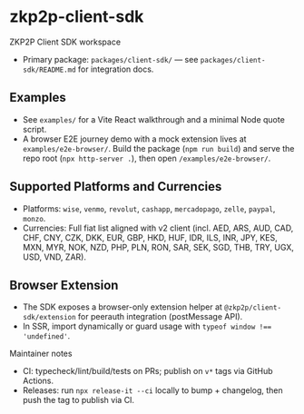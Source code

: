 # zkp2p-client-sdk

ZKP2P Client SDK workspace
- Primary package: `packages/client-sdk/` — see `packages/client-sdk/README.md` for integration docs.

## Examples

- See `examples/` for a Vite React walkthrough and a minimal Node quote script.
- A browser E2E journey demo with a mock extension lives at `examples/e2e-browser/`. Build the package (`npm run build`) and serve the repo root (`npx http-server .`), then open `/examples/e2e-browser/`.

## Supported Platforms and Currencies

- Platforms: `wise`, `venmo`, `revolut`, `cashapp`, `mercadopago`, `zelle`, `paypal`, `monzo`.
- Currencies: Full fiat list aligned with v2 client (incl. AED, ARS, AUD, CAD, CHF, CNY, CZK, DKK, EUR, GBP, HKD, HUF, IDR, ILS, INR, JPY, KES, MXN, MYR, NOK, NZD, PHP, PLN, RON, SAR, SEK, SGD, THB, TRY, UGX, USD, VND, ZAR).

## Browser Extension

- The SDK exposes a browser-only extension helper at `@zkp2p/client-sdk/extension` for peerauth integration (postMessage API).
- In SSR, import dynamically or guard usage with `typeof window !== 'undefined'`.

Maintainer notes
- CI: typecheck/lint/build/tests on PRs; publish on `v*` tags via GitHub Actions.
- Releases: run `npx release-it --ci` locally to bump + changelog, then push the tag to publish via CI.
